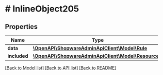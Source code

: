 # # InlineObject205

## Properties

Name | Type | Description | Notes
------------ | ------------- | ------------- | -------------
**data** | [**\OpenAPI\ShopwareAdminApiClient\Model\Rule**](Rule.md) |  | [optional]
**included** | [**\OpenAPI\ShopwareAdminApiClient\Model\Resource[]**](Resource.md) |  | [optional]

[[Back to Model list]](../../README.md#models) [[Back to API list]](../../README.md#endpoints) [[Back to README]](../../README.md)
